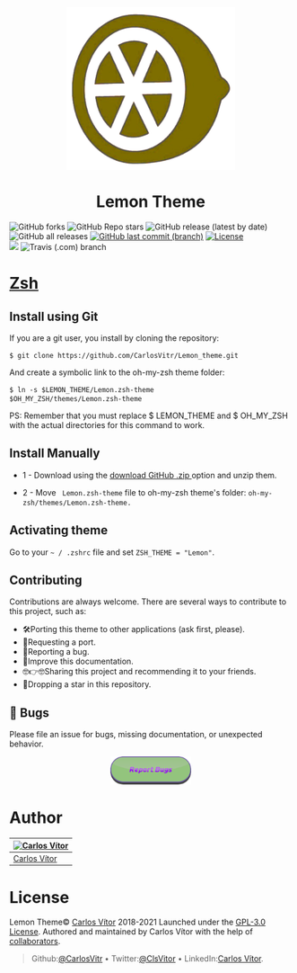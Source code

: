 <p align="center">
<img align="center"  width="300" height="290" src="Orange.png">
</p>
<h1 align="center"> Lemon Theme </h1>

![GitHub forks](https://img.shields.io/github/forks/carlosvitr/Lemon_theme?&style=for-the-badge&color=red&label=Forks&logoColor=purple)
![GitHub Repo stars](https://img.shields.io/github/stars/carlosvitr/Lemon_Theme?&style=for-the-badge&color=red&label=Stars&logoColor=purple)
![GitHub release (latest by date)](https://img.shields.io/github/v/release/carlosvitr/lemon_theme?color=9cf&style=for-the-badge)
![GitHub all releases](https://img.shields.io/github/downloads/carlosvitr/lemon_theme/total?color=9cf&style=for-the-badge)
[![GitHub last commit (branch)](https://img.shields.io/github/last-commit/carlosvitr/Lemon_theme/main.svg?&style=for-the-badge&)](https://github.com/carlosvitr/lemon_theme)
[![License](https://img.shields.io/github/license/carlosvitr/Lemon_theme.svg?&style=for-the-badge&)](https://opensource.org/licenses/GPL-3.0)  
<a href="http://carlosvitor.ml/"><img src="https://img.shields.io/badge/made_by_carlos-022d36.svg?style=for-the-badge&logo=dev.to&logoColor=white"></a>
![Travis (.com) branch](https://img.shields.io/travis/com/carlosvitr/lemon_theme/main?style=for-the-badge)

<h1><a href="http://zsh.org/">Zsh</a></h1>

## Install using Git 

If you are a git user, you install by cloning the repository:

```
$ git clone https://github.com/CarlosVitr/Lemon_theme.git
```
And create a symbolic link to the oh-my-zsh theme folder:

```
$ ln -s $LEMON_THEME/Lemon.zsh-theme 
$OH_MY_ZSH/themes/Lemon.zsh-theme
```

PS: Remember that you must replace $ LEMON_THEME and $ OH_MY_ZSH with the actual directories for this command to work.

## Install Manually

- 1 - Download using the <a href="https://github.com/CarlosVitr/Lemon_theme/archive/refs/heads/main.zip"> download GitHub .zip </a> option and unzip them. 

- 2 - Move ``` Lemon.zsh-theme``` file to oh-my-zsh theme's folder: ```oh-my-zsh/themes/Lemon.zsh-theme.```

## Activating theme 

Go to your `~ / .zshrc` file and set `ZSH_THEME = "Lemon"`.

## Contributing

Contributions are always welcome. There are several ways to contribute to this project, such as:

- 🛠Porting this theme to other applications (ask first, please). 
- 🤜Requesting a port. 
- 🐞Reporting a bug. 
- 📘Improve this documentation. 
- 🤓👉🤓Sharing this project and recommending it to your friends. 
- 🌟Dropping a star in this repository. 

## 🐞 Bugs

Please file an issue for bugs, missing documentation, or unexpected behavior.
<p align="center">
<a href="https://github.com/CarlosVitr/Lemon_theme/issues"><img with="70" height="50" src="button_report-bugs.png" alt="Button Report Bugs"></a>
</p>

# Author
 
| [![Carlos Vítor](https://github.com/carlosvitr.png?size=100)](https://github.com/carlosvitr)|
| ---------------------------------------------|
| [Carlos Vítor](https://github.com/carlosvitr)|

# License

Lemon Theme© <a href="http://carlosvitor.ml">Carlos Vítor</a> 2018-2021 Launched under the [GPL-3.0 License](https://github.com/CarlosVitr/Lemon_theme/blob/main/LICENSE). Authored and maintained by Carlos Vítor with the help of <a href="https://github.com/carlosvitr/lemon_theme/graphs/contributors">collaborators</a>.
> Github:<a href="https://github.com/carlosvitr">@CarlosVitr</a> • Twitter:<a href="https://twitter.com/ClsVitor">@ClsVitor</a> • LinkedIn:<a href="https://linkedin.com/in/CarlosVitor">Carlos Vítor</a>.

